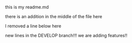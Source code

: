 this is my readme.md

there is an addition in the middle of the file here

I removed a line below here

new lines in the DEVELOP branch!!!
we are adding features!!

